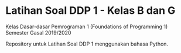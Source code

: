 # Latihan Soal DDP 1 - Kelas B dan G

Kelas Dasar-dasar Pemrograman 1 (Foundations of Programming 1)
Semester Gasal 2019/2020

Repository untuk Latihan Soal DDP 1 menggunakan bahasa Python.

